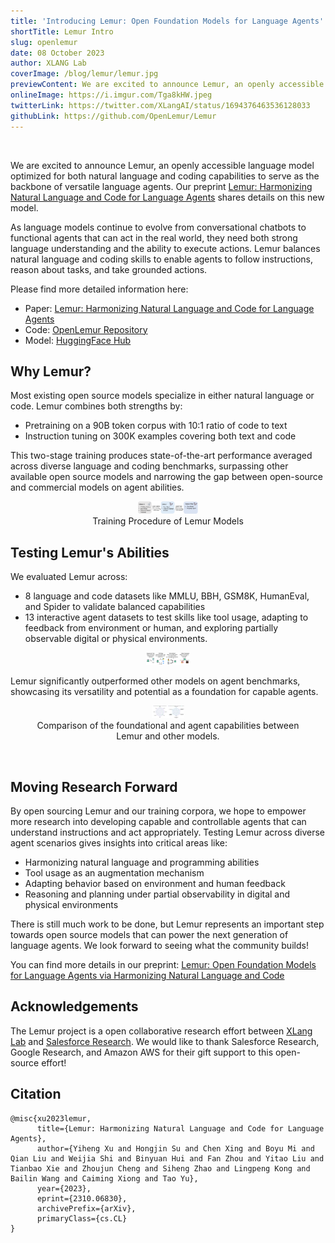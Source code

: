 ```yaml
---
title: 'Introducing Lemur: Open Foundation Models for Language Agents'
shortTitle: Lemur Intro
slug: openlemur
date: 08 October 2023
author: XLANG Lab
coverImage: /blog/lemur/lemur.jpg
previewContent: We are excited to announce Lemur, an openly accessible language model optimized for both natural language and coding capabilities to serve as the backbone of versatile language agents.
onlineImage: https://i.imgur.com/Tga8kHW.jpeg
twitterLink: https://twitter.com/XLangAI/status/1694376463536128033
githubLink: https://github.com/OpenLemur/Lemur
---
```


<br>

We are excited to announce Lemur, an openly accessible language model optimized for both natural language and coding capabilities to serve as the backbone of versatile language agents. Our preprint [Lemur: Harmonizing Natural Language and Code for Language Agents](https://arxiv.org/abs/2310.06830) shares details on this new model.

As language models continue to evolve from conversational chatbots to functional agents that can act in the real world, they need both strong language understanding and the ability to execute actions. Lemur balances natural language and coding skills to enable agents to follow instructions, reason about tasks, and take grounded actions.

Please find more detailed information here:

- Paper: [Lemur: Harmonizing Natural Language and Code for Language Agents](https://arxiv.org/abs/2310.06830)
- Code: [OpenLemur Repository ](https://github.com/OpenLemur/Lemur)
- Model: [HuggingFace Hub](https://huggingface.co/OpenLemur)

## Why Lemur?
Most existing open source models specialize in either natural language or code. Lemur combines both strengths by:

- Pretraining on a 90B token corpus with 10:1 ratio of code to text
- Instruction tuning on 300K examples covering both text and code

This two-stage training produces state-of-the-art performance averaged across diverse language and coding benchmarks, surpassing other available open source models and narrowing the gap between open-source and commercial models on agent abilities.

<figure style="text-align: center;">  
  <img src="/blog/lemur/pipeline.png" height=20>  
  <figcaption style="text-align: center;">Training Procedure of Lemur Models</figcaption>  
</figure>  

## Testing Lemur's Abilities
We evaluated Lemur across:
- 8 language and code datasets like MMLU, BBH, GSM8K, HumanEval, and Spider to validate balanced capabilities
- 13 interactive agent datasets to test skills like tool usage, adapting to feedback from environment or human, and exploring partially observable digital or physical environments.

<figure style="text-align: center;">  
  <img src="/blog/lemur/agent-skills.png" height=20>  
  <figcaption style="text-align: center;"></figcaption>  
</figure>  


Lemur significantly outperformed other models on agent benchmarks, showcasing its versatility and potential as a foundation for capable agents.

<figure style="text-align: center;">  
  <img src="/blog/lemur/overall-performance.png" height=20>  
  <figcaption style="text-align: center;">Comparison of the foundational and agent capabilities between Lemur and other models.</figcaption>  
</figure>  

<br>

## Moving Research Forward
By open sourcing Lemur and our training corpora, we hope to empower more research into developing capable and controllable agents that can understand instructions and act appropriately. Testing Lemur across diverse agent scenarios gives insights into critical areas like:

- Harmonizing natural language and programming abilities
- Tool usage as an augmentation mechanism
- Adapting behavior based on environment and human feedback
- Reasoning and planning under partial observability in digital and physical environments

There is still much work to be done, but Lemur represents an important step towards open source models that can power the next generation of language agents. We look forward to seeing what the community builds!

You can find more details in our preprint: [Lemur: Open Foundation Models for Language Agents via Harmonizing Natural Language and Code]()

## Acknowledgements

The Lemur project is a open collaborative research effort between [XLang Lab](https://xlang.ai) and [Salesforce Research](https://www.salesforceairesearch.com/). We would like to thank Salesforce Research, Google Research, and Amazon AWS for their gift support to this open-source effort!

## Citation

```
@misc{xu2023lemur,
      title={Lemur: Harmonizing Natural Language and Code for Language Agents}, 
      author={Yiheng Xu and Hongjin Su and Chen Xing and Boyu Mi and Qian Liu and Weijia Shi and Binyuan Hui and Fan Zhou and Yitao Liu and Tianbao Xie and Zhoujun Cheng and Siheng Zhao and Lingpeng Kong and Bailin Wang and Caiming Xiong and Tao Yu},
      year={2023},
      eprint={2310.06830},
      archivePrefix={arXiv},
      primaryClass={cs.CL}
}
```
